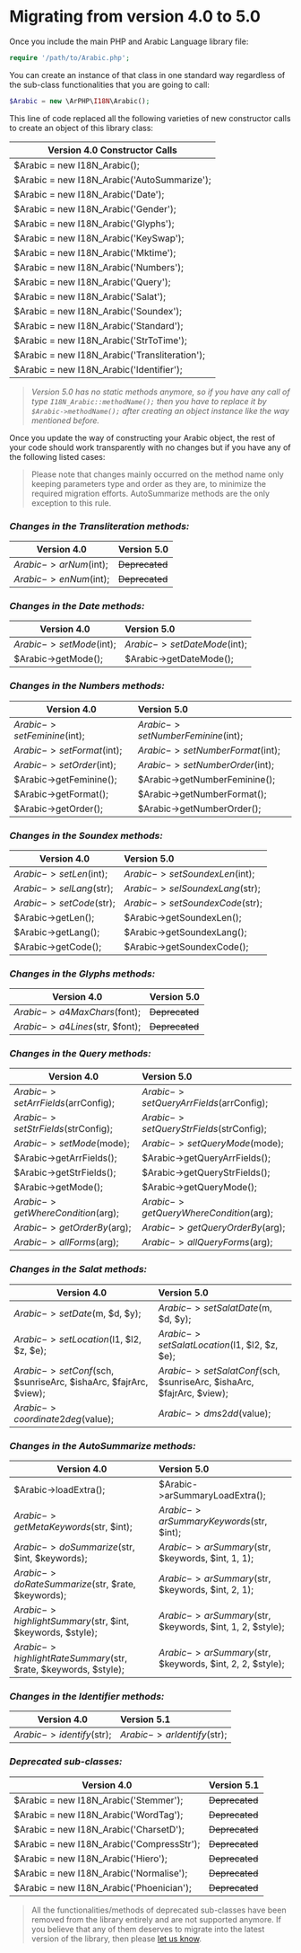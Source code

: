 # Migrating from version 4.0 to 5.0

Once you include the main PHP and Arabic Language library file:

```php
require '/path/to/Arabic.php';
```

You can create an instance of that class in one standard way regardless of the sub-class functionalities that you are going to call:

```php
$Arabic = new \ArPHP\I18N\Arabic();
```

This line of code replaced all the following varieties of new constructor calls to create an object of this library class:

|Version 4.0 Constructor Calls|
|-------------|
|$Arabic = new I18N_Arabic();|
|$Arabic = new I18N_Arabic('AutoSummarize');|
|$Arabic = new I18N_Arabic('Date');|
|$Arabic = new I18N_Arabic('Gender');|
|$Arabic = new I18N_Arabic('Glyphs');|
|$Arabic = new I18N_Arabic('KeySwap');|
|$Arabic = new I18N_Arabic('Mktime');|
|$Arabic = new I18N_Arabic('Numbers');|
|$Arabic = new I18N_Arabic('Query');|
|$Arabic = new I18N_Arabic('Salat');|
|$Arabic = new I18N_Arabic('Soundex');|
|$Arabic = new I18N_Arabic('Standard');|
|$Arabic = new I18N_Arabic('StrToTime');|
|$Arabic = new I18N_Arabic('Transliteration');|
|$Arabic = new I18N_Arabic('Identifier');|

> *Version 5.0 has no static methods anymore, so if you have any call of type `I18N_Arabic::methodName();` then you have to replace it by `$Arabic->methodName();` after creating an object instance like the way mentioned before.*

Once you update the way of constructing your Arabic object, the rest of your code should work transparently with no changes but if you have any of the following listed cases:

> Please note that changes mainly occurred on the method name only keeping parameters type and order as they are, to minimize the required migration efforts. AutoSummarize methods are the only exception to this rule.

### *Changes in the Transliteration methods:*

| Version 4.0 | Version 5.0 |
|-------------|:------------|
|$Arabic->arNum($int);|~~Deprecated~~|
|$Arabic->enNum($int);|~~Deprecated~~|

### *Changes in the Date methods:*

| Version 4.0 | Version 5.0 |
|-------------|:------------|
|$Arabic->setMode($int);|$Arabic->setDateMode($int);|
|$Arabic->getMode();|$Arabic->getDateMode();|

### *Changes in the Numbers methods:*

| Version 4.0 | Version 5.0 |
|-------------|:------------|
|$Arabic->setFeminine($int);|$Arabic->setNumberFeminine($int);|
|$Arabic->setFormat($int);|$Arabic->setNumberFormat($int);|
|$Arabic->setOrder($int);|$Arabic->setNumberOrder($int);|
|$Arabic->getFeminine();|$Arabic->getNumberFeminine();|
|$Arabic->getFormat();|$Arabic->getNumberFormat();|
|$Arabic->getOrder();|$Arabic->getNumberOrder();|

### *Changes in the Soundex methods:*

| Version 4.0 | Version 5.0 |
|-------------|:------------|
|$Arabic->setLen($int);|$Arabic->setSoundexLen($int);|
|$Arabic->selLang($str);|$Arabic->selSoundexLang($str);|
|$Arabic->setCode($str);|$Arabic->setSoundexCode($str);|
|$Arabic->getLen();|$Arabic->getSoundexLen();|
|$Arabic->getLang();|$Arabic->getSoundexLang();|
|$Arabic->getCode();|$Arabic->getSoundexCode();|

### *Changes in the Glyphs methods:*

| Version 4.0 | Version 5.0 |
|-------------|:------------|
|$Arabic->a4MaxChars($font);|~~Deprecated~~|
|$Arabic->a4Lines($str, $font);|~~Deprecated~~|

### *Changes in the Query methods:*

| Version 4.0 | Version 5.0 |
|-------------|:------------|
|$Arabic->setArrFields($arrConfig);|$Arabic->setQueryArrFields($arrConfig);|
|$Arabic->setStrFields($strConfig);|$Arabic->setQueryStrFields($strConfig);|
|$Arabic->setMode($mode);|$Arabic->setQueryMode($mode);|
|$Arabic->getArrFields();|$Arabic->getQueryArrFields();|
|$Arabic->getStrFields();|$Arabic->getQueryStrFields();|
|$Arabic->getMode();|$Arabic->getQueryMode();|
|$Arabic->getWhereCondition($arg);|$Arabic->getQueryWhereCondition($arg);|
|$Arabic->getOrderBy($arg);|$Arabic->getQueryOrderBy($arg);|
|$Arabic->allForms($arg);|$Arabic->allQueryForms($arg);|

### *Changes in the Salat methods:*

| Version 4.0 | Version 5.0 |
|-------------|:------------|
|$Arabic->setDate($m, $d, $y);|$Arabic->setSalatDate($m, $d, $y);|
|$Arabic->setLocation($l1, $l2, $z, $e);|$Arabic->setSalatLocation($l1, $l2, $z, $e);|
|$Arabic->setConf($sch, $sunriseArc, $ishaArc, $fajrArc, $view);|$Arabic->setSalatConf($sch, $sunriseArc, $ishaArc, $fajrArc, $view);|
|$Arabic->coordinate2deg($value);|$Arabic->dms2dd($value);|

### *Changes in the AutoSummarize methods:*

| Version 4.0 | Version 5.0 |
|-------------|:------------|
|$Arabic->loadExtra();|$Arabic->arSummaryLoadExtra();|
|$Arabic->getMetaKeywords($str, $int);|$Arabic->arSummaryKeywords($str, $int);|
|$Arabic->doSummarize($str, $int, $keywords);|$Arabic->arSummary($str, $keywords, $int, 1, 1);|
|$Arabic->doRateSummarize($str, $rate, $keywords);|$Arabic->arSummary($str, $keywords, $int, 2, 1);|
|$Arabic->highlightSummary($str, $int, $keywords, $style);|$Arabic->arSummary($str, $keywords, $int, 1, 2, $style);|
|$Arabic->highlightRateSummary($str, $rate, $keywords, $style);|$Arabic->arSummary($str, $keywords, $int, 2, 2, $style);|

### *Changes in the Identifier methods:*

| Version 4.0 | Version 5.1 |
|-------------|:------------|
|$Arabic->identify($str);|$Arabic->arIdentify($str);|

### *Deprecated sub-classes:*

| Version 4.0 | Version 5.1 |
|-------------|:------------|
|$Arabic = new I18N_Arabic('Stemmer');|~~Deprecated~~|
|$Arabic = new I18N_Arabic('WordTag');|~~Deprecated~~|
|$Arabic = new I18N_Arabic('CharsetD');|~~Deprecated~~|
|$Arabic = new I18N_Arabic('CompressStr');|~~Deprecated~~|
|$Arabic = new I18N_Arabic('Hiero');|~~Deprecated~~|
|$Arabic = new I18N_Arabic('Normalise');|~~Deprecated~~|
|$Arabic = new I18N_Arabic('Phoenician');|~~Deprecated~~|

> All the functionalities/methods of deprecated sub-classes have been removed from the library entirely and are not supported anymore. If you believe that any of them deserves to migrate into the latest version of the library, then please [let us know](https://github.com/khaled-alshamaa/ar-php/issues).